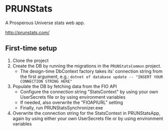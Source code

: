 # PRUNStats
A Prosperous Universe stats web app.

http://prunstats.com/

## First-time setup
1. Clone the project
2. Create the DB by running the migrations in the `PRUNStatsCommon` project.
   - The design-time DbContext factory takes its' connection string from the first argument, e.g.: `dotnet ef database update -- "INSERT YOUR CONNECTION STRING HERE"`
4. Populate the DB by fetching data from the FIO API
   - Configure the connection string "StatsContext" by using your own UserSecrets file or by using environment variables
   - If needed, also overwrite the "FIOAPIURL" setting
   - Finally, run PRUNStatsSynchronizer.exe
5. Overwrite the connection string for the StatsContext in PRUNStatsApp, again by using either your own UserSecrets file or by using environment variables
